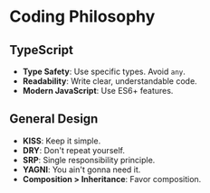 # Coding Philosophy

## TypeScript

*   **Type Safety**: Use specific types. Avoid `any`.
*   **Readability**: Write clear, understandable code.
*   **Modern JavaScript**: Use ES6+ features.

## General Design

*   **KISS**: Keep it simple.
*   **DRY**: Don't repeat yourself.
*   **SRP**: Single responsibility principle.
*   **YAGNI**: You ain't gonna need it.
*   **Composition > Inheritance**: Favor composition.